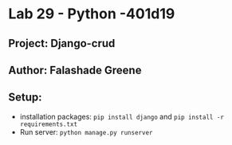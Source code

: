 # Lab 29 - Python -401d19
## Project: Django-crud
## Author: Falashade Greene

## Setup: 

- installation packages: `pip install django` and `pip install -r requirements.txt`
- Run server: `python manage.py runserver`
